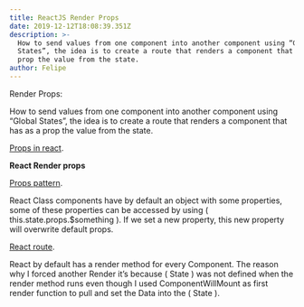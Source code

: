 ```yaml
---
title: ReactJS Render Props
date: 2019-12-12T18:08:39.351Z
description: >-
  How to send values from one component into another component using “Global
  States”, the idea is to create a route that renders a component that has as a
  prop the value from the state.
author: Felipe
---
```


Render Props:

How to send values from one component into another component using “Global States”, the idea is to create a route that renders a component that has as a prop the value from the state.

[Props in react](https://css-tricks.com/an-overview-of-render-props-in-react/).

**React Render props**

[Props pattern](https://www.robinwieruch.de/react-render-props-pattern).

React Class components have by default an object with some properties, some of these properties can be accessed by using ( this.state.props.\$something ). If we set a new property, this new property will overwrite default props.

[React route](https://stackoverflow.com/questions/44121069/how-to-pass-params-with-history-push-link-redirect-in-react-router-v4).

React by default has a render method for every Component. The reason why I forced another Render it’s because ( State ) was not defined when the render method runs even though I used ComponentWillMount as first render function to pull and set the Data into the ( State ).
